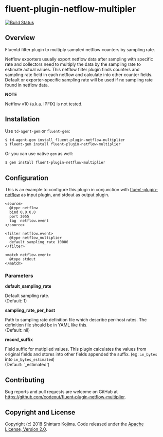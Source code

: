 # fluent-plugin-netflow-multipler

[![Build Status](https://travis-ci.org/codeout/fluent-plugin-netflow-multiplier.svg)](https://travis-ci.org/codeout/fluent-plugin-netflow-multiplier)

## Overview

Fluentd filter plugin to multiply sampled netflow counters by sampling rate.

Netflow exporters usually export netflow data after sampling with specific rate and collectors need to multiply the data by the sampling rate to estimate actual values. This netflow filter plugin finds counters and sampling rate field in each netflow and calculate into other counter fields. Default or exporter-specific sampling rate will be used if no sampling rate found in netflow data.

**NOTE**

Netflow v10 (a.k.a. IPFIX) is not tested.

## Installation

Use ```td-agent-gem``` or ```fluent-gem```:

```zsh
$ td-agent-gem install fluent-plugin-netflow-multiplier
$ fluent-gem install fluent-plugin-netflow-multiplier
```

Or you can use native ```gem``` as well:

```zsh
$ gem install fluent-plugin-netflow-multiplier
```

## Configuration

This is an example to configure this plugin in conjunction with [fluent-plugin-netflow](https://github.com/repeatedly/fluent-plugin-netflow) as input plugin, and stdout as output plugin.

```
<source>
  @type netflow
  bind 0.0.0.0
  port 2055
  tag  netflow.event
</source>

<filter netflow.event>
  @type netflow_multiplier
  default_sampling_rate 10000
</filter>

<match netflow.event>
  @type stdout
</match>
```

### Parameters

**default_sampling_rate**

Default sampling rate.  
(Default: 1)

**sampling_rate_per_host**

Path to sampling rate definition file which describe per-host rates. The definition file should be in YAML like [this](example/sampling_rate.yml).  
(Default: nil)

**record_suffix**

Field suffix for mutiplied values. This plugin calculates the values from original fields and stores into other fields appended the suffix. (eg: ```in_bytes``` into ```in_bytes_estimated```)  
(Default: '_estimated')

## Contributing

Bug reports and pull requests are welcome on GitHub at https://github.com/codeout/fluent-plugin-netflow-multiplier.

## Copyright and License

Copyright (c) 2018 Shintaro Kojima. Code released under the [Apache License, Version 2.0](LICENSE).
